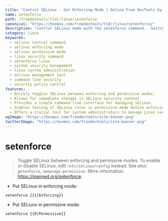 ```yaml
---
title: "Control SELinux - Set Enforcing Mode | Online Free DevTools by Hexmos"
name: setenforce
path: /freedevtools/tldr/linux/setenforce
canonical: "https://hexmos.com/freedevtools/tldr/linux/setenforce/"
description: "Control SELinux mode with the setenforce command.  Switch between enforcing and permissive modes easily for enhanced security. Free online tool, no registration required."
category: linux
keywords:
  - selinux control command
  - selinux enforcing mode
  - selinux permissive mode
  - linux security command
  - setenforce linux
  - system security management
  - linux system administration
  - selinux management tool
  - command line security
  - security policy control
features:
  - Quickly toggles SELinux between enforcing and permissive modes.
  - Allows for immediate changes in SELinux security context.
  - Provides a simple command-line interface for managing SELinux.
  - Enables testing of SELinux rules in permissive mode before enforcing.
  - Offers a crucial tool for system administrators to manage Linux security.
ogImage: "https://hexmos.com/freedevtools/site-banner.png"
twitterImage: "https://hexmos.com/freedevtools/site-banner.png"
---
```


# setenforce

> Toggle SELinux between enforcing and permissive modes.
> To enable or disable SELinux, edit `/etc/selinux/config` instead.
> See also: `getenforce`, `semanage-permissive`.
> More information: <https://manned.org/setenforce>.

- Put SELinux in enforcing mode:

`setenforce {{1|Enforcing}}`

- Put SELiunx in permissive mode:

`setenforce {{0|Permissive}}`

